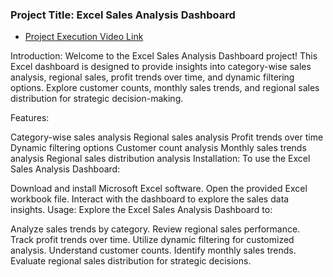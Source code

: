 ### Project Title: Excel Sales Analysis Dashboard

- [Project Execution Video Link](https://drive.google.com/drive/folders/10UVy6o3VdD4cjK6cnBBvbf4OYjvNpwgh)

Introduction: Welcome to the Excel Sales Analysis Dashboard project! This Excel dashboard is designed to provide insights into category-wise sales analysis, regional sales, profit trends over time, and dynamic filtering options. Explore customer counts, monthly sales trends, and regional sales distribution for strategic decision-making.

Features:

Category-wise sales analysis
Regional sales analysis
Profit trends over time
Dynamic filtering options
Customer count analysis
Monthly sales trends analysis
Regional sales distribution analysis
Installation: To use the Excel Sales Analysis Dashboard:

Download and install Microsoft Excel software.
Open the provided Excel workbook file.
Interact with the dashboard to explore the sales data insights.
Usage: Explore the Excel Sales Analysis Dashboard to:

Analyze sales trends by category.
Review regional sales performance.
Track profit trends over time.
Utilize dynamic filtering for customized analysis.
Understand customer counts.
Identify monthly sales trends.
Evaluate regional sales distribution for strategic decisions.
